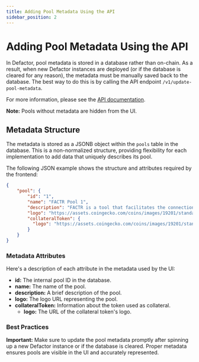 ```yaml
---
title: Adding Pool Metadata Using the API
sidebar_position: 2
---
```


# Adding Pool Metadata Using the API

In Defactor, pool metadata is stored in a database rather than on-chain. As a result, when new Defactor instances are deployed (or if the database is cleared for any reason), the metadata must be manually saved back to the database. The best way to do this is by calling the API endpoint `/v1/update-pool-metadata`.

For more information, please see the [API documentation](https://defactor.dev/docs/back-end-api/erc20CollateralToken/restful#update-pool-metadata).

**Note:** Pools without metadata are hidden from the UI.

## Metadata Structure

The metadata is stored as a JSONB object within the `pools` table in the database. This is a non-normalized structure, providing flexibility for each implementation to add data that uniquely describes its pool.

The following JSON example shows the structure and attributes required by the frontend:


```json
{
    "pool": {
        "id": "1",
        "name": "FACTR Pool 1",
        "description": "FACTR is a tool that facilitates the connection between the traditional world of assets and the decentralized ecosystem of cryptocurrencies. Explore more about Defactor and its potential in the financial world!",
        "logo": "https://assets.coingecko.com/coins/images/19201/standard/jFLSu4U9_400x400.png?1696518648",
        "collateralToken": {
          "logo": "https://assets.coingecko.com/coins/images/19201/standard/jFLSu4U9_400x400.png?1696518648"
        }
    }
}
```

### Metadata Attributes

Here's a description of each attribute in the metadata used by the UI:

- **id:** The internal pool ID in the database.
- **name:** The name of the pool.
- **description:** A brief description of the pool.
- **logo:** The logo URL representing the pool.
- **collateralToken:** Information about the token used as collateral.
  - **logo:** The URL of the collateral token's logo.

### Best Practices

**Important:** Make sure to update the pool metadata promptly after spinning up a new Defactor instance or if the database is cleared. Proper metadata ensures pools are visible in the UI and accurately represented.
